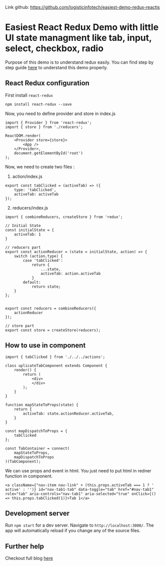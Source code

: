 Link github: https://github.com/logisticinfotech/easiest-demo-redux-reactjs

# Easiest React Redux Demo with little UI state managment like tab, input, select, checkbox, radio

Purpose of this demo is to understand redux easily. You can find step by step guide [here](https://www.logisticinfotech.com/blog/easiest-demo-to-learn-redux-in-reactjs-with-code-example/) to understand this demo properly.

## React Redux configuration

First install `react-redux`
```
npm install react-redux --save
```

Now, you need to define provider and store in index.js

```
import { Provider } from 'react-redux';
import { store } from './reducers';

ReactDOM.render(
    <Provider store={store}>
        <App />
    </Provider>,
    document.getElementById('root')
);
```

Now, we need to create two files :

1) action/index.js

```
export const tabClicked = (activeTab) => ({
    type: 'tabClicked',
    activeTab: activeTab
});
```

2) reducers/index.js

```
import { combineReducers, createStore } from 'redux';

// Initial State
const initialState = {
    activeTab: 1
}

// reducers part
export const actionReducer = (state = initialState, action) => {
    switch (action.type) {
        case 'tabClicked':
            return {
                ...state,
                activeTab: action.activeTab
            }
        default:
            return state;
    }
};


export const reducers = combineReducers({
    actionReducer
});

// store part
export const store = createStore(reducers);
```

## How to use in component

```
import { tabClicked } from './../../actions';

class uplicateTabComponent extends Component {
    render() {
        return (
            <div>
            </div>
        );
    }
}

function mapStateToProps(state) {
    return {
        activeTab: state.actionReducer.activeTab,
    }
}

const mapDispatchToProps = {
    tabClicked
};

const TabContainer = connect(
    mapStateToProps,
    mapDispatchToProps
)(TabComponent);
```

We can use props and event in html. You just need to put html in redner function in component.

```
<a className={"nav-item nav-link" + (this.props.activeTab === 1 ? ' active' : '')} id="nav-tab1-tab" data-toggle="tab" href="#nav-tab1" role="tab" aria-controls="nav-tab1" aria-selected="true" onClick={() => this.props.tabClicked(1)}>Tab 1</a>
```

## Development server

Run `npm start` for a dev server. Navigate to `http://localhost:3000/`. The app will automatically reload if you change any of the source files.


## Further help

Checkout full blog [here](https://www.logisticinfotech.com/blog/easiest-demo-to-learn-redux-in-reactjs-with-code-example/)
